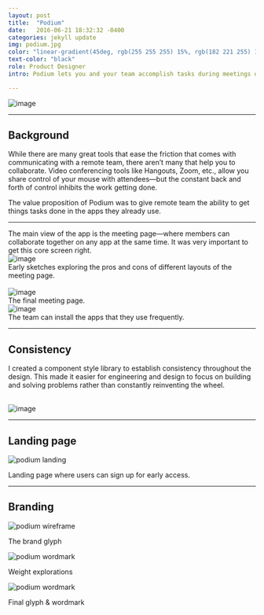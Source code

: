 ```yaml
---
layout: post
title:  "Podium"
date:   2016-06-21 18:32:32 -0400
categories: jekyll update
img: podium.jpg
color: "linear-gradient(45deg, rgb(255 255 255) 15%, rgb(182 221 255) 100%)"
text-color: "black"
role: Product Designer
intro: Podium lets you and your team accomplish tasks during meetings on the apps you already use. As Product Designer, I had end-to-end responsibility for all product design efforts.

---
```


<div class="large-section">
  <img src="/img/podium-hero.png" alt="image" />
</div>

<hr>

## Background

While there are many great tools that ease the friction that comes with communicating with a remote team, there aren’t many that help you to collaborate. Video conferencing tools like Hangouts, Zoom, etc., allow you share control of your mouse with attendees—but the constant back and forth of control inhibits the work getting done.

The value proposition of Podium was to give remote team the ability to get things tasks done in the apps they already use.

<hr>
The main view of the app is the meeting page—where members can collaborate together on any app at the same time. It was very important to get this core screen right.

<br/>

<div class="large-section">
  <img src="/img/podium-sketch.png" alt="image" />
</div>

<div class="caption">Early sketches exploring the pros and cons of different layouts of the meeting page.</div>

<br/>

<div class="large-section">
  <img src="/img/podium-meeting.png" alt="image" />
</div>

<div class="caption">The final meeting page.</div>

<div class="large-section">
  <img src="/img/podium-apps.png" alt="image" />
</div>

<div class="caption">The team can install the apps that they use frequently.</div>

<hr>

## Consistency

I created a component style library to establish consistency throughout the design. This made it easier for engineering and design to focus on building and solving problems rather than constantly reinventing the wheel.

<br/>

<div class="large-section">
  <img src="/img/podium-style.png" alt="image" />
</div>

<hr>

## Landing page

![podium landing](/img/podium-landing.png)

<div class="caption">Landing page where users can sign up for early access.</div>

<hr>

## Branding

![podium wireframe](/img/podium-logo-wire.gif)

<div class="caption">The brand glyph</div>

![podium wordmark](/img/podium-wordmark-weights.png)

<div class="caption">Weight explorations</div>

![podium wordmark](/img/podium-wordmark.png)

<div class="caption">Final glyph & wordmark</div>
